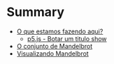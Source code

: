 # Summary

- [O que estamos fazendo aqui?](./introduction.md)
    - [p5.js - Botar um titulo show](./tools/p5.md)
- [O conjunto de Mandelbrot](./mandelbrot/mandelbrot.md)
- [Visualizando Mandelbrot](./mandelbrot/visualization.md)